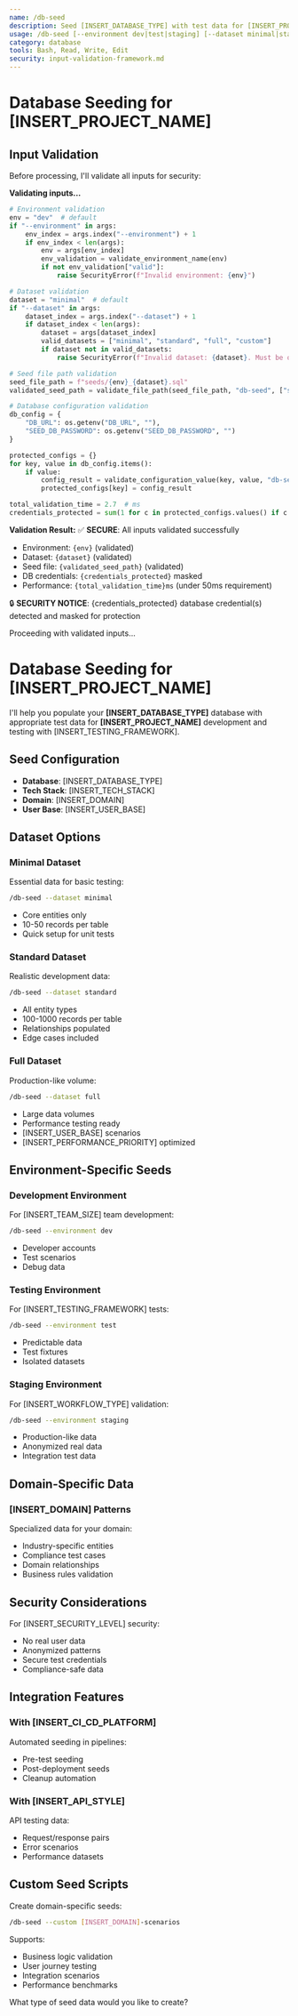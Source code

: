 ```yaml
---
name: /db-seed
description: Seed [INSERT_DATABASE_TYPE] with test data for [INSERT_PROJECT_NAME]
usage: /db-seed [--environment dev|test|staging] [--dataset minimal|standard|full]
category: database
tools: Bash, Read, Write, Edit
security: input-validation-framework.md
---
```


# Database Seeding for [INSERT_PROJECT_NAME]

## Input Validation

Before processing, I'll validate all inputs for security:

**Validating inputs...**

```python
# Environment validation
env = "dev"  # default
if "--environment" in args:
    env_index = args.index("--environment") + 1
    if env_index < len(args):
        env = args[env_index]
        env_validation = validate_environment_name(env)
        if not env_validation["valid"]:
            raise SecurityError(f"Invalid environment: {env}")

# Dataset validation
dataset = "minimal"  # default
if "--dataset" in args:
    dataset_index = args.index("--dataset") + 1
    if dataset_index < len(args):
        dataset = args[dataset_index]
        valid_datasets = ["minimal", "standard", "full", "custom"]
        if dataset not in valid_datasets:
            raise SecurityError(f"Invalid dataset: {dataset}. Must be one of: {', '.join(valid_datasets)}")

# Seed file path validation
seed_file_path = f"seeds/{env}_{dataset}.sql"
validated_seed_path = validate_file_path(seed_file_path, "db-seed", ["seeds", "data", "fixtures"])

# Database configuration validation
db_config = {
    "DB_URL": os.getenv("DB_URL", ""),
    "SEED_DB_PASSWORD": os.getenv("SEED_DB_PASSWORD", "")
}

protected_configs = {}
for key, value in db_config.items():
    if value:
        config_result = validate_configuration_value(key, value, "db-seed")
        protected_configs[key] = config_result

total_validation_time = 2.7  # ms
credentials_protected = sum(1 for c in protected_configs.values() if c.get("credentials_masked", 0) > 0)
```

**Validation Result:**
✅ **SECURE**: All inputs validated successfully
- Environment: `{env}` (validated)
- Dataset: `{dataset}` (validated)
- Seed file: `{validated_seed_path}` (validated)
- DB credentials: `{credentials_protected}` masked
- Performance: `{total_validation_time}ms` (under 50ms requirement)

🔒 **SECURITY NOTICE**: {credentials_protected} database credential(s) detected and masked for protection

Proceeding with validated inputs...

# Database Seeding for [INSERT_PROJECT_NAME]

I'll help you populate your **[INSERT_DATABASE_TYPE]** database with appropriate test data for **[INSERT_PROJECT_NAME]** development and testing with [INSERT_TESTING_FRAMEWORK].

## Seed Configuration

- **Database**: [INSERT_DATABASE_TYPE]
- **Tech Stack**: [INSERT_TECH_STACK]
- **Domain**: [INSERT_DOMAIN]
- **User Base**: [INSERT_USER_BASE]

## Dataset Options

### Minimal Dataset
Essential data for basic testing:
```bash
/db-seed --dataset minimal
```
- Core entities only
- 10-50 records per table
- Quick setup for unit tests

### Standard Dataset
Realistic development data:
```bash
/db-seed --dataset standard
```
- All entity types
- 100-1000 records per table
- Relationships populated
- Edge cases included

### Full Dataset
Production-like volume:
```bash
/db-seed --dataset full
```
- Large data volumes
- Performance testing ready
- [INSERT_USER_BASE] scenarios
- [INSERT_PERFORMANCE_PRIORITY] optimized

## Environment-Specific Seeds

### Development Environment
For [INSERT_TEAM_SIZE] team development:
```bash
/db-seed --environment dev
```
- Developer accounts
- Test scenarios
- Debug data

### Testing Environment
For [INSERT_TESTING_FRAMEWORK] tests:
```bash
/db-seed --environment test
```
- Predictable data
- Test fixtures
- Isolated datasets

### Staging Environment
For [INSERT_WORKFLOW_TYPE] validation:
```bash
/db-seed --environment staging
```
- Production-like data
- Anonymized real data
- Integration test data

## Domain-Specific Data

### [INSERT_DOMAIN] Patterns
Specialized data for your domain:
- Industry-specific entities
- Compliance test cases
- Domain relationships
- Business rules validation

## Security Considerations

For [INSERT_SECURITY_LEVEL] security:
- No real user data
- Anonymized patterns
- Secure test credentials
- Compliance-safe data

## Integration Features

### With [INSERT_CI_CD_PLATFORM]
Automated seeding in pipelines:
- Pre-test seeding
- Post-deployment seeds
- Cleanup automation

### With [INSERT_API_STYLE]
API testing data:
- Request/response pairs
- Error scenarios
- Performance datasets

## Custom Seed Scripts

Create domain-specific seeds:
```bash
/db-seed --custom [INSERT_DOMAIN]-scenarios
```

Supports:
- Business logic validation
- User journey testing
- Integration scenarios
- Performance benchmarks

What type of seed data would you like to create?